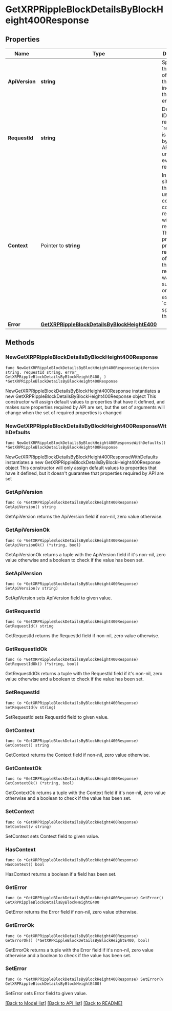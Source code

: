 # GetXRPRippleBlockDetailsByBlockHeight400Response

## Properties

Name | Type | Description | Notes
------------ | ------------- | ------------- | -------------
**ApiVersion** | **string** | Specifies the version of the API that incorporates this endpoint. | 
**RequestId** | **string** | Defines the ID of the request. The &#x60;requestId&#x60; is generated by Crypto APIs and it&#39;s unique for every request. | 
**Context** | Pointer to **string** | In batch situations the user can use the context to correlate responses with requests. This property is present regardless of whether the response was successful or returned as an error. &#x60;context&#x60; is specified by the user. | [optional] 
**Error** | [**GetXRPRippleBlockDetailsByBlockHeightE400**](GetXRPRippleBlockDetailsByBlockHeightE400.md) |  | 

## Methods

### NewGetXRPRippleBlockDetailsByBlockHeight400Response

`func NewGetXRPRippleBlockDetailsByBlockHeight400Response(apiVersion string, requestId string, error_ GetXRPRippleBlockDetailsByBlockHeightE400, ) *GetXRPRippleBlockDetailsByBlockHeight400Response`

NewGetXRPRippleBlockDetailsByBlockHeight400Response instantiates a new GetXRPRippleBlockDetailsByBlockHeight400Response object
This constructor will assign default values to properties that have it defined,
and makes sure properties required by API are set, but the set of arguments
will change when the set of required properties is changed

### NewGetXRPRippleBlockDetailsByBlockHeight400ResponseWithDefaults

`func NewGetXRPRippleBlockDetailsByBlockHeight400ResponseWithDefaults() *GetXRPRippleBlockDetailsByBlockHeight400Response`

NewGetXRPRippleBlockDetailsByBlockHeight400ResponseWithDefaults instantiates a new GetXRPRippleBlockDetailsByBlockHeight400Response object
This constructor will only assign default values to properties that have it defined,
but it doesn't guarantee that properties required by API are set

### GetApiVersion

`func (o *GetXRPRippleBlockDetailsByBlockHeight400Response) GetApiVersion() string`

GetApiVersion returns the ApiVersion field if non-nil, zero value otherwise.

### GetApiVersionOk

`func (o *GetXRPRippleBlockDetailsByBlockHeight400Response) GetApiVersionOk() (*string, bool)`

GetApiVersionOk returns a tuple with the ApiVersion field if it's non-nil, zero value otherwise
and a boolean to check if the value has been set.

### SetApiVersion

`func (o *GetXRPRippleBlockDetailsByBlockHeight400Response) SetApiVersion(v string)`

SetApiVersion sets ApiVersion field to given value.


### GetRequestId

`func (o *GetXRPRippleBlockDetailsByBlockHeight400Response) GetRequestId() string`

GetRequestId returns the RequestId field if non-nil, zero value otherwise.

### GetRequestIdOk

`func (o *GetXRPRippleBlockDetailsByBlockHeight400Response) GetRequestIdOk() (*string, bool)`

GetRequestIdOk returns a tuple with the RequestId field if it's non-nil, zero value otherwise
and a boolean to check if the value has been set.

### SetRequestId

`func (o *GetXRPRippleBlockDetailsByBlockHeight400Response) SetRequestId(v string)`

SetRequestId sets RequestId field to given value.


### GetContext

`func (o *GetXRPRippleBlockDetailsByBlockHeight400Response) GetContext() string`

GetContext returns the Context field if non-nil, zero value otherwise.

### GetContextOk

`func (o *GetXRPRippleBlockDetailsByBlockHeight400Response) GetContextOk() (*string, bool)`

GetContextOk returns a tuple with the Context field if it's non-nil, zero value otherwise
and a boolean to check if the value has been set.

### SetContext

`func (o *GetXRPRippleBlockDetailsByBlockHeight400Response) SetContext(v string)`

SetContext sets Context field to given value.

### HasContext

`func (o *GetXRPRippleBlockDetailsByBlockHeight400Response) HasContext() bool`

HasContext returns a boolean if a field has been set.

### GetError

`func (o *GetXRPRippleBlockDetailsByBlockHeight400Response) GetError() GetXRPRippleBlockDetailsByBlockHeightE400`

GetError returns the Error field if non-nil, zero value otherwise.

### GetErrorOk

`func (o *GetXRPRippleBlockDetailsByBlockHeight400Response) GetErrorOk() (*GetXRPRippleBlockDetailsByBlockHeightE400, bool)`

GetErrorOk returns a tuple with the Error field if it's non-nil, zero value otherwise
and a boolean to check if the value has been set.

### SetError

`func (o *GetXRPRippleBlockDetailsByBlockHeight400Response) SetError(v GetXRPRippleBlockDetailsByBlockHeightE400)`

SetError sets Error field to given value.



[[Back to Model list]](../README.md#documentation-for-models) [[Back to API list]](../README.md#documentation-for-api-endpoints) [[Back to README]](../README.md)


